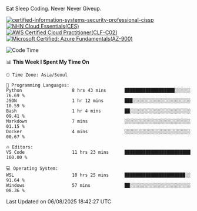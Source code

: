 Eat Sleep Coding.
Never Never Giveup.

[![certified-information-systems-security-professional-cissp](https://github.com/user-attachments/assets/d259884f-7f9a-4d80-a663-6968ead7464a)](https://www.credly.com/badges/f394a010-85a0-450b-9136-8043af01d71c/public_url)
[![NHN Cloud Essentials(CES)](https://github.com/user-attachments/assets/f405dcae-c923-424d-927f-e993bac10fa9)](https://www.nhncloud.com/kr/edu/certification/search)
[![AWS Certified Cloud Practitioner(CLF-C02)](https://github.com/user-attachments/assets/5199a6f5-42d5-4e70-b493-16c3fd42e691)](https://www.credly.com/badges/235e2b66-a782-4a21-ac77-ac4e42037113)
[![Microsoft Certified: Azure Fundamentals(AZ-900)](https://github.com/user-attachments/assets/7eb23f86-6311-42f9-83ab-166a25656710)](https://learn.microsoft.com/en-us/users/tiaz0128/credentials/ca6706271c8233ef)

<!--START_SECTION:waka-->
![Code Time](http://img.shields.io/badge/Code%20Time-4%2C329%20hrs%2024%20mins-blue)

📊 **This Week I Spent My Time On** 

```text
🕑︎ Time Zone: Asia/Seoul

💬 Programming Languages: 
Python                   8 hrs 43 mins       ███████████████████░░░░░░   76.69 % 
JSON                     1 hr 12 mins        ███░░░░░░░░░░░░░░░░░░░░░░   10.59 % 
Bash                     1 hr 4 mins         ██░░░░░░░░░░░░░░░░░░░░░░░   09.41 % 
Markdown                 7 mins              ░░░░░░░░░░░░░░░░░░░░░░░░░   01.15 % 
Docker                   4 mins              ░░░░░░░░░░░░░░░░░░░░░░░░░   00.67 % 

🔥 Editors: 
VS Code                  11 hrs 23 mins      █████████████████████████   100.00 % 

💻 Operating System: 
WSL                      10 hrs 25 mins      ███████████████████████░░   91.64 % 
Windows                  57 mins             ██░░░░░░░░░░░░░░░░░░░░░░░   08.36 % 
```


 Last Updated on 06/08/2025 18:42:27 UTC
<!--END_SECTION:waka-->
